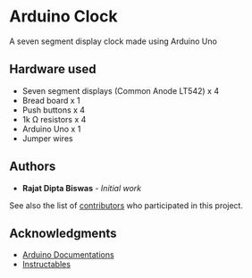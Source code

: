 # Arduino Clock
A seven segment display clock made using Arduino Uno

## Hardware used
* Seven segment displays (Common Anode LT542) x 4
* Bread board x 1
* Push buttons x 4
* 1k Ω resistors x 4
* Arduino Uno x 1
* Jumper wires

## Authors

* **Rajat Dipta Biswas** - *Initial work*

See also the list of [contributors](https://github.com/rajatdiptabiswas/arduino-clock/graphs/contributors) who participated in this project.

## Acknowledgments
* [Arduino Documentations](https://www.arduino.cc/en/Main/Docs)
* [Instructables](https://www.instructables.com/id/How-to-make-a-Arduino-Digital-Clock/)

